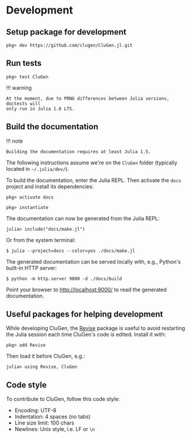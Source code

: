 # Development

## Setup package for development

```julia-repl
pkg> dev https://github.com/clugen/CluGen.jl.git
```

## Run tests

```julia-repl
pkg> test CluGen
```

!!! warning

    At the moment, due to PRNG differences between Julia versions, doctests will
    only run in Julia 1.6 LTS.

## Build the documentation

!!! note

    Building the documentation requires at least Julia 1.5.

The following instructions assume we're on the `CluGen` folder (typically
located in `~/.julia/dev/`).

To build the documentation, enter the Julia REPL. Then activate the `docs`
project and install its dependencies:

```julia-repl
pkg> activate docs

pkg> instantiate
```

The documentation can now be generated from the Julia REPL:

```
julia> include("docs/make.jl")
```

Or from the system terminal:

```
$ julia --project=docs --color=yes ./docs/make.jl
```

The generated documentation can be served locally with, e.g., Python's built-in
HTTP server:

```
$ python -m http.server 9000 -d ./docs/build
```

Point your browser to <http://localhost:9000/> to read the generated
documentation.

## Useful packages for helping development

While developing CluGen, the [Revise](https://timholy.github.io/Revise.jl/stable/)
package is useful to avoid restarting the Julia session each time CluGen's code
is edited. Install it with:

```julia-repl
pkg> add Revise
```

Then load it before CluGen, e.g.:

```julia-repl
julia> using Revise, CluGen
```

## Code style

To contribute to CluGen, follow this code style:

* Encoding: UTF-8
* Indentation: 4 spaces (no tabs)
* Line size limit: 100 chars
* Newlines: Unix style, i.e. LF or `\n`

